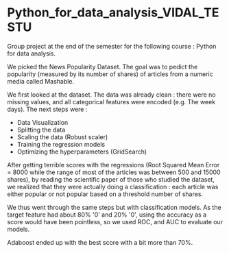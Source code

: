 # Python_for_data_analysis_VIDAL_TESTU
Group project at the end of the semester for the following course : Python for data analysis.

We picked the News Popularity Dataset. The goal was to pedict the popularity (measured by its number of shares) of articles from a numeric media called Mashable. 

We first looked at the dataset. The data was already clean : there were no missing values, and all categorical features were encoded (e.g. The week days).
The next steps were :
- Data Visualization
- Splitting the data
- Scaling the data (Robust scaler)
- Training the regression models 
- Optimizing the hyperparameters (GridSearch)

After getting terrible scores with the regressions (Root Squared Mean Error = 8000 while the range of most of the articles was between 500 and 15000 shares), by reading the scientific paper of those who studied the dataset, we realized that they were actually doing a classification : each article was either popular or not popular based on a threshold number of shares. 

We thus went through the same steps but with classification models. As the target feature had about 80% '0' and 20% '0', using the accuracy as a score would have been pointless, so we used ROC, and AUC to evaluate our models. 

Adaboost ended up with the best score with a bit more than 70%.
